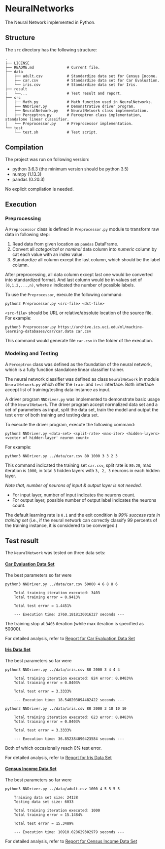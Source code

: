 # NeuralNetworks

The Neural Network implemented in Python.

## Structure

The `src` directory has the following structure:

    .
    ├── LICENSE
    ├── README.md               # Current file.
    ├── data
    │   ├── adult.csv           # Standardize data set for Census Income.
    │   ├── car.csv             # Standardize data set for Car Evaluation.
    │   └── iris.csv            # Standardize data set for Iris.
    ├── result
    |   └──...                  # Test result and report.
    ├── src
    │   ├── Math.py             # Math function used in NeuralNetworks.
    │   ├── NNDriver.py         # Demonstrative driver program.
    │   ├── NeuralNetwork.py    # NeuralNetwork class implementation.
    │   ├── Perceptron.py       # Perceptron class implementation, standalone linear classifier.
    │   └── Preprocessor.py     # Preprocessor implementation.
    └── test
        └── test.sh             # Test script.

## Compilation

The project was run on following version:

-   python 3.6.3 (the minimum version should be python 3.5)
-   numpy (1.13.3)
-   pandas (0.20.3)

No explicit compilation is needed.


## Execution

### Preprocessing

A `Preprocessor` class is defined in `Preprocessor.py` module to transform raw
data in following step:

1.  Read data from given location as `pandas` DataFrame.
2.  Convert all _categorical_ or _nominal_ data column into _numeric_ column by
    cat each value with an index value.
3.  Standardize all column except the last column, which should be the label
    column.

After preprocessing, all data column except last one would be converted into
standardized format. And last column would be in values set of `[0,1,2,...,n)`,
where `n` indicated the number of possible labels.

To use the `Preprocessor`, execute the following command:

    python3 Preprocessor.py <src-file> <dst-file>

`<src-file>` should be URL or relative/absolute location of the source file.
For example:

    python3 Preprocessor.py https://archive.ics.uci.edu/ml/machine-learning-databases/car/car.data car.csv

This command would generate file `car.csv` in the folder of the execution.

### Modeling and Testing

A `Perceptron` class was defined as the foundation of the neural network, which
is a fully function standalone linear classifier trainer.

The neural network classifier was defined as class `NeuralNetwork` in module
`NeuralNetwork.py` which offer the `train` and `test` interface. Both interface
accept list of training/testing data instance as input.

A driver program `NNDriver.py` was implemented to demonstrate basic usage of
the `NeuralNetwork`. The driver program accept normalized data set and a set of
parameters as input, split the data set, train the model and output the test
error of both training and testing data set.

To execute the driver program, execute the following command:

    python3 NNDriver.py <data-set> <split-rate> <max-iter> <hidden-layers> <vector of hidder-layer' neuron count>

For example:

    python3 NNDriver.py ../data/car.csv 80 1000 3 3 2 3

This command indicated the training set `car.csv`, split rate is `80:20`, max
iteration is `1000`, in total `3` hidden layers with `3, 2, 3` neurons in
each hidden layer.

*Note that, number of neurons of input & output layer is not needed.*

-   For input layer, number of input indicates the neurons count.
-   For output layer, possible number of output label indicates the neurons
    count.

The default learning rate is `0.1` and the exit condition is *99% success rate
in training set* (i.e., if the neural network can correctly classify 99
percents of the training instance, it is considered to be converged.)

## Test result

The `NeuralNetwork` was tested on three data sets:

#### [Car Evaluation Data Set](https://archive.ics.uci.edu/ml/datasets/Car+Evaluation)

The best parameters so far were

    python3 NNDriver.py ../data/car.csv 50000 4 6 8 8 6

        Total training iteration executed: 3403
        Total training error = 0.9413%

        Total test error = 1.4451%

        --- Execution time: 2760.1818130016327 seconds ---

The training stop at `3403` iteration (while max iteration is specified as 50000).

For detailed analysis, refer to [Report for Car Evaluation Data Set](./result/car/report.md)

#### [Iris Data Set](https://archive.ics.uci.edu/ml/datasets/Iris)

The best parameters so far were

    python3 NNDriver.py ../data/iris.csv 80 2000 3 4 4 4

        Total training iteration executed: 824 error: 0.8403%%
        Total training error = 0.8403%

        Total test error = 3.3333%

        --- Execution time: 18.540203094482422 seconds ---

    python3 NNDriver.py ../data/iris.csv 80 2000 3 10 10 10

        Total training iteration executed: 623 error: 0.8403%%
        Total training error = 0.8403%

        Total test error = 3.3333%

        --- Execution time: 36.852384090423584 seconds ---

Both of which occasionally reach 0% test error.

For detailed analysis, refer to [Report for Iris Data Set](./result/iris/report.md)

#### [Census Income Data Set](https://archive.ics.uci.edu/ml/datasets/Census+Income)

The best parameters so far were

    python3 NNDriver.py ../data/adult.csv 1000 4 5 5 5 5

        Training data set size: 24128 
        Testing data set size: 6033 

        Total training iteration executed: 1000
        Total training error = 15.1484% 

        Total test error = 15.3489% 

        --- Execution time: 10910.028629302979 seconds ---

For detailed analysis, refer to [Report for Census Income Data Set](./result/adult/report.md)
